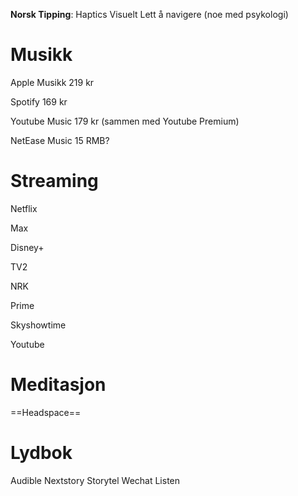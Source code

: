 
**Norsk Tipping**:
Haptics
Visuelt 
Lett å navigere
(noe med psykologi)

# Musikk

Apple Musikk
219 kr

Spotify
169 kr 

Youtube Music
179 kr (sammen med Youtube Premium)

NetEase Music
15 RMB? 


# Streaming

Netflix

Max

Disney+

TV2

NRK

Prime

Skyshowtime 

Youtube


# Meditasjon

==Headspace== 

# Lydbok

Audible
Nextstory
Storytel
Wechat Listen


